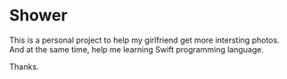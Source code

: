 # Shower

This is a personal project to help my girlfriend get more intersting photos. And at the same time, help me learning Swift programming language.

Thanks.
